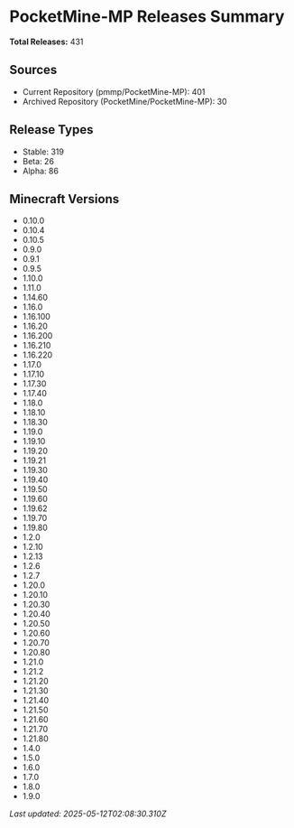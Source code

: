 
# PocketMine-MP Releases Summary

**Total Releases:** 431

## Sources
- Current Repository (pmmp/PocketMine-MP): 401
- Archived Repository (PocketMine/PocketMine-MP): 30

## Release Types
- Stable: 319
- Beta: 26
- Alpha: 86

## Minecraft Versions
- 0.10.0
- 0.10.4
- 0.10.5
- 0.9.0
- 0.9.1
- 0.9.5
- 1.10.0
- 1.11.0
- 1.14.60
- 1.16.0
- 1.16.100
- 1.16.20
- 1.16.200
- 1.16.210
- 1.16.220
- 1.17.0
- 1.17.10
- 1.17.30
- 1.17.40
- 1.18.0
- 1.18.10
- 1.18.30
- 1.19.0
- 1.19.10
- 1.19.20
- 1.19.21
- 1.19.30
- 1.19.40
- 1.19.50
- 1.19.60
- 1.19.62
- 1.19.70
- 1.19.80
- 1.2.0
- 1.2.10
- 1.2.13
- 1.2.6
- 1.2.7
- 1.20.0
- 1.20.10
- 1.20.30
- 1.20.40
- 1.20.50
- 1.20.60
- 1.20.70
- 1.20.80
- 1.21.0
- 1.21.2
- 1.21.20
- 1.21.30
- 1.21.40
- 1.21.50
- 1.21.60
- 1.21.70
- 1.21.80
- 1.4.0
- 1.5.0
- 1.6.0
- 1.7.0
- 1.8.0
- 1.9.0

_Last updated: 2025-05-12T02:08:30.310Z_
